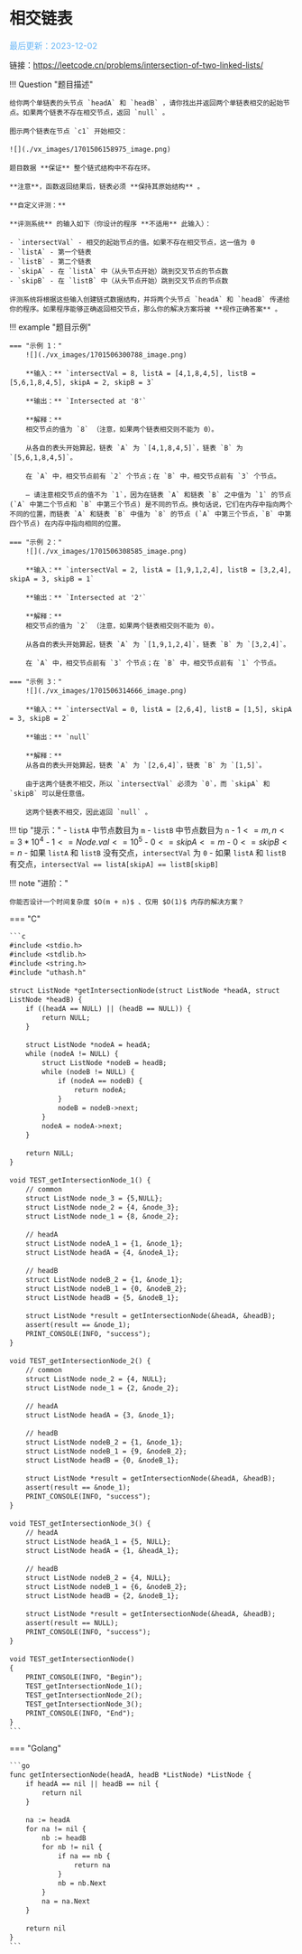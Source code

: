 # 相交链表

<span style="color:rgb(100,180,246);font-size:11pt">最后更新：2023-12-02</span>

链接：https://leetcode.cn/problems/intersection-of-two-linked-lists/

!!! Question "题目描述"

    给你两个单链表的头节点 `headA` 和 `headB` ，请你找出并返回两个单链表相交的起始节点。如果两个链表不存在相交节点，返回 `null` 。

    图示两个链表在节点 `c1` 开始相交：

    ![](./vx_images/1701506158975_image.png)

    题目数据 **保证** 整个链式结构中不存在环。

    **注意**，函数返回结果后，链表必须 **保持其原始结构** 。

    **自定义评测：**

    **评测系统** 的输入如下（你设计的程序 **不适用** 此输入）：

    - `intersectVal` - 相交的起始节点的值。如果不存在相交节点，这一值为 0
    - `listA` - 第一个链表
    - `listB` - 第二个链表
    - `skipA` - 在 `listA` 中（从头节点开始）跳到交叉节点的节点数
    - `skipB` - 在 `listB` 中（从头节点开始）跳到交叉节点的节点数
    
    评测系统将根据这些输入创建链式数据结构，并将两个头节点 `headA` 和 `headB` 传递给你的程序。如果程序能够正确返回相交节点，那么你的解决方案将被 **视作正确答案** 。

!!! example "题目示例"

    === "示例 1："
        ![](./vx_images/1701506300788_image.png)

        **输入：** `intersectVal = 8, listA = [4,1,8,4,5], listB = [5,6,1,8,4,5], skipA = 2, skipB = 3`

        **输出：** `Intersected at '8'`

        **解释：**
        相交节点的值为 `8` （注意，如果两个链表相交则不能为 0）。

        从各自的表头开始算起，链表 `A` 为 `[4,1,8,4,5]`，链表 `B` 为 `[5,6,1,8,4,5]`。

        在 `A` 中，相交节点前有 `2` 个节点；在 `B` 中，相交节点前有 `3` 个节点。

        — 请注意相交节点的值不为 `1`，因为在链表 `A` 和链表 `B` 之中值为 `1` 的节点 (`A` 中第二个节点和 `B` 中第三个节点) 是不同的节点。换句话说，它们在内存中指向两个不同的位置，而链表 `A` 和链表 `B` 中值为 `8` 的节点 (`A` 中第三个节点，`B` 中第四个节点) 在内存中指向相同的位置。

    === "示例 2："
        ![](./vx_images/1701506308585_image.png)

        **输入：** `intersectVal = 2, listA = [1,9,1,2,4], listB = [3,2,4], skipA = 3, skipB = 1`

        **输出：** `Intersected at '2'`

        **解释：**
        相交节点的值为 `2` （注意，如果两个链表相交则不能为 0）。

        从各自的表头开始算起，链表 `A` 为 `[1,9,1,2,4]`，链表 `B` 为 `[3,2,4]`。

        在 `A` 中，相交节点前有 `3` 个节点；在 `B` 中，相交节点前有 `1` 个节点。

    === "示例 3："
        ![](./vx_images/1701506314666_image.png)

        **输入：** `intersectVal = 0, listA = [2,6,4], listB = [1,5], skipA = 3, skipB = 2`

        **输出：** `null`

        **解释：**
        从各自的表头开始算起，链表 `A` 为 `[2,6,4]`，链表 `B` 为 `[1,5]`。

        由于这两个链表不相交，所以 `intersectVal` 必须为 `0`，而 `skipA` 和 `skipB` 可以是任意值。

        这两个链表不相交，因此返回 `null` 。

!!! tip "提示："
    - `listA` 中节点数目为 `m`
    - `listB` 中节点数目为 `n`
    - $1 <= m, n <= 3 * 10^4$
    - $1 <= Node.val <= 10^5$
    - $0 <= skipA <= m$
    - $0 <= skipB <= n$
    - 如果 `listA` 和 `listB` 没有交点，`intersectVal` 为 `0`
    - 如果 `listA` 和 `listB` 有交点，`intersectVal == listA[skipA] == listB[skipB]`

!!! note "进阶："

    你能否设计一个时间复杂度 $O(m + n)$ 、仅用 $O(1)$ 内存的解决方案？

=== "C"

    ```c
    #include <stdio.h>
    #include <stdlib.h>
    #include <string.h>
    #include "uthash.h"

    struct ListNode *getIntersectionNode(struct ListNode *headA, struct ListNode *headB) {
        if ((headA == NULL) || (headB == NULL)) {
            return NULL;
        }

        struct ListNode *nodeA = headA;
        while (nodeA != NULL) {
            struct ListNode *nodeB = headB;
            while (nodeB != NULL) {
                if (nodeA == nodeB) {
                    return nodeA;
                }
                nodeB = nodeB->next;
            }
            nodeA = nodeA->next;
        }

        return NULL;
    }

    void TEST_getIntersectionNode_1() {
        // common
        struct ListNode node_3 = {5,NULL};
        struct ListNode node_2 = {4, &node_3};
        struct ListNode node_1 = {8, &node_2};

        // headA
        struct ListNode nodeA_1 = {1, &node_1};
        struct ListNode headA = {4, &nodeA_1};

        // headB
        struct ListNode nodeB_2 = {1, &node_1};
        struct ListNode nodeB_1 = {0, &nodeB_2};
        struct ListNode headB = {5, &nodeB_1};

        struct ListNode *result = getIntersectionNode(&headA, &headB);
        assert(result == &node_1);
        PRINT_CONSOLE(INFO, "success");
    }

    void TEST_getIntersectionNode_2() {
        // common
        struct ListNode node_2 = {4, NULL};
        struct ListNode node_1 = {2, &node_2};

        // headA
        struct ListNode headA = {3, &node_1};

        // headB
        struct ListNode nodeB_2 = {1, &node_1};
        struct ListNode nodeB_1 = {9, &nodeB_2};
        struct ListNode headB = {0, &nodeB_1};

        struct ListNode *result = getIntersectionNode(&headA, &headB);
        assert(result == &node_1);
        PRINT_CONSOLE(INFO, "success");
    }

    void TEST_getIntersectionNode_3() {
        // headA
        struct ListNode headA_1 = {5, NULL};
        struct ListNode headA = {1, &headA_1};

        // headB
        struct ListNode nodeB_2 = {4, NULL};
        struct ListNode nodeB_1 = {6, &nodeB_2};
        struct ListNode headB = {2, &nodeB_1};

        struct ListNode *result = getIntersectionNode(&headA, &headB);
        assert(result == NULL);
        PRINT_CONSOLE(INFO, "success");
    }

    void TEST_getIntersectionNode()
    {
        PRINT_CONSOLE(INFO, "Begin");
        TEST_getIntersectionNode_1();
        TEST_getIntersectionNode_2();
        TEST_getIntersectionNode_3();
        PRINT_CONSOLE(INFO, "End");
    }
    ```

=== "Golang"

    ```go
    func getIntersectionNode(headA, headB *ListNode) *ListNode {
        if headA == nil || headB == nil {
            return nil
        }

        na := headA
        for na != nil {
            nb := headB
            for nb != nil {
                if na == nb {
                    return na
                }
                nb = nb.Next
            }
            na = na.Next
        }

        return nil
    }
    ```